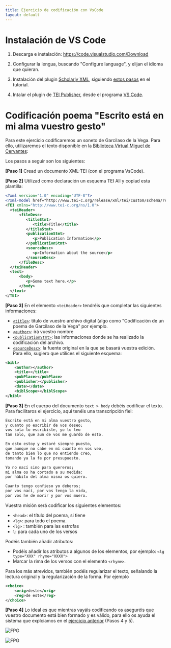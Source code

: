 ```yaml
---
title: Ejercicio de codificación con VsCode 
layout: default
---
```


# Instalación de VS Code 

1. Descarga e instalación: <https://code.visualstudio.com/Download>

2. Configurar la lengua, buscando "Configure language", y elijan el idioma que quieran. 

3. Instalación del plugin [Scholarly XML](https://marketplace.visualstudio.com/items?itemName=raffazizzi.sxml), siguiendo [estos pasos](https://tthub.io/aprende/tutorial/edicion-digital-con-VS-code/edicion-digital-con-VS-code/scholarly_xml) en el tutorial. 

4. Intalar el plugin de [TEI Publisher](https://teipublisher.com/index.html), desde el programa [VS Code](https://marketplace.visualstudio.com/items?itemName=e-editiones.tei-publisher-vscode).


# Codificación poema "Escrito está en mi alma vuestro gesto"

Para este ejercicio codificaremos un soneto de Garcilaso de la Vega. Para ello, utilizaremos el texto disponible en la [Biblioteca Virtual Miguel de Cervantes](https://www.cervantesvirtual.com/obra-visor/sonetos--27/html/000fe41e-82b2-11df-acc7-002185ce6064_1.html#PV_5_):

Los pasos a seguir son los siguientes:  

**[Paso 1]** Cread un documento XML-TEI (con el programa VsCode). 

**[Paso 2]** Utilizad como declaración un esquema TEI All y copiad esta plantilla: 

```xml
<?xml version="1.0" encoding="UTF-8"?>
<?xml-model href="http://www.tei-c.org/release/xml/tei/custom/schema/relaxng/tei_all.rng" type="application/xml" schematypens="http://relaxng.org/ns/structure/1.0"?>
<TEI xmlns="http://www.tei-c.org/ns/1.0">
  <teiHeader>
      <fileDesc>
         <titleStmt>
            <title>Title</title>
         </titleStmt>
         <publicationStmt>
            <p>Publication Information</p>
         </publicationStmt>
         <sourceDesc>
            <p>Information about the source</p>
         </sourceDesc>
      </fileDesc>
  </teiHeader>
  <text>
      <body>
         <p>Some text here.</p>
      </body>
  </text>
</TEI>
```

**[Paso 3]** En el elemento `<teiHeader>` tendréis que completar las siguientes informaciones:

- [`<title>`](https://www.tei-c.org/release/doc/tei-p5-doc/en/html/ref-title.html): título de vuestro archivo digital (algo como "Codificación de un poema de Garcilaso de la Vega" por ejemplo.
- [`<author>`](https://www.tei-c.org/release/doc/tei-p5-doc/en/html/ref-author.html): irá vuestro nombre
- [`<publicationStmt>`](https://www.tei-c.org/release/doc/tei-p5-doc/en/html/ref-publicationStmt.html): las informaciones donde se ha realizado la codificación del archivo.  
- [`<sourceDesc>`](https://www.tei-c.org/release/doc/tei-p5-doc/en/html/ref-sourceDesc.html): la fuente original en la que se basará vuestra edición. Para ello, sugiero que utilices el siguiente esquema:

```xml
<bibl>
	<author></author>
	<title></title>
	<pubPlace></pubPlace>
	<publisher></publisher>
	<date></date>
	<biblScope></biblScope>
</bibl>
```

**[Paso 3]** En el cuerpo del documento `text > body` debéis codificar el texto. Para facilitaros el ejercicio, aquí tenéis una transcripción fiel:

```txt
Escrito está en mi alma vuestro gesto, 		
y cuanto yo escribir de vos deseo; 		
vos sola lo escribiste, yo lo leo 		
tan solo, que aun de vos me guardo de esto. 		

En esto estoy y estaré siempre puesto, 	  	
que aunque no cabe en mí cuanto en vos veo, 		
de tanto bien lo que no entiendo creo, 		
tomando ya la fe por presupuesto. 		

Yo no nací sino para quereros; 		
mi alma os ha cortado a su medida: 	 	
por hábito del alma misma os quiero. 		

Cuanto tengo confieso yo deberos; 		
por vos nací, por vos tengo la vida, 		
por vos he de morir y por vos muero.
```

Vuestra misión será codificar los siguientes elementos:

- `<head>`: el título del poema, si tiene
- `<lg>`: para todo el poema.
- `<lg>` : también para las estrofas
- `l`: para cada uno de los versos

Podéis también añadir atributos: 

- Podéis añadir los atributos a algunos de los elementos, por ejemplo: `<lg type="XXX" rhyme="XXXX">`
- Marcar la rima de los versos con el elemento `<rhyme>`.

Para los más atrevidos, también podéis regularizar el texto, señalando la lectura original y la regularización de la forma. Por ejemplo

```xml
<choice>
	<orig>deste</orig>
	<reg>de este</reg>
</choice>
```

**[Paso 4]** Lo ideal es que mientras vayáis codificando os aseguréis que vuestro documento está bien formado y es válido, para ello os ayuda el sistema que explciamos en el [ejercicio anterior](https://tthub.io/beta/aprende/ejercicios/creacion-de-un-documento-tei) (Pasos 4 y 5).

![FPG](https://github.com/tthub-repo/ejercicios/blob/master/img/5.FPG_Bordona_19.jpg?raw=true)

![FPG](https://github.com/tthub-repo/ejercicios/blob/master/img/5.FPG_Bordona_20.jpg?raw=true)
